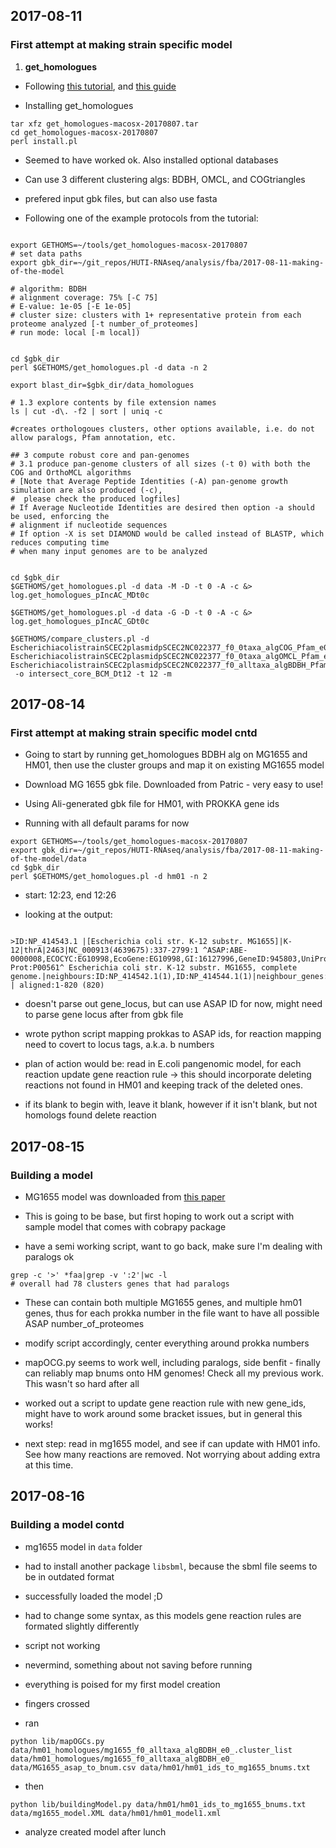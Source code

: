 ## 2017-08-11

### First attempt at making strain specific model

1. **get_homologues**
- Following [this tutorial](http://digital.csic.es/bitstream/10261/146411/1/pangenome_workshop09032017.html), and [this guide](http://161.111.227.80/compbio/soft/manual_get_homologues.pdf)

- Installing get_homologues

```
tar xfz get_homologues-macosx-20170807.tar
cd get_homologues-macosx-20170807
perl install.pl

```
- Seemed to have worked ok. Also installed optional databases
- Can use 3 different clustering algs: BDBH, OMCL, and COGtriangles

- prefered input gbk files, but can also use fasta

- Following one of the example protocols from the tutorial:

```

export GETHOMS=~/tools/get_homologues-macosx-20170807
# set data paths
export gbk_dir=~/git_repos/HUTI-RNAseq/analysis/fba/2017-08-11-making-of-the-model

# algorithm: BDBH
# alignment coverage: 75% [-C 75]
# E-value: 1e-05 [-E 1e-05]
# cluster size: clusters with 1+ representative protein from each proteome analyzed [-t number_of_proteomes]
# run mode: local [-m local])


cd $gbk_dir
perl $GETHOMS/get_homologues.pl -d data -n 2

export blast_dir=$gbk_dir/data_homologues

# 1.3 explore contents by file extension names
ls | cut -d\. -f2 | sort | uniq -c

#creates orthologoues clusters, other options available, i.e. do not allow paralogs, Pfam annotation, etc.

## 3 compute robust core and pan-genomes
# 3.1 produce pan-genome clusters of all sizes (-t 0) with both the COG and OrthoMCL algorithms
# [Note that Average Peptide Identities (-A) pan-genome growth simulation are also produced (-c),
#  please check the produced logfiles]
# If Average Nucleotide Identities are desired then option -a should be used, enforcing the
# alignment if nucleotide sequences
# If option -X is set DIAMOND would be called instead of BLASTP, which reduces computing time
# when many input genomes are to be analyzed


cd $gbk_dir
$GETHOMS/get_homologues.pl -d data -M -D -t 0 -A -c &> log.get_homologues_pIncAC_MDt0c

$GETHOMS/get_homologues.pl -d data -G -D -t 0 -A -c &> log.get_homologues_pIncAC_GDt0c

$GETHOMS/compare_clusters.pl -d EscherichiacolistrainSCEC2plasmidpSCEC2NC022377_f0_0taxa_algCOG_Pfam_e0_,\
EscherichiacolistrainSCEC2plasmidpSCEC2NC022377_f0_0taxa_algOMCL_Pfam_e0_,\
EscherichiacolistrainSCEC2plasmidpSCEC2NC022377_f0_alltaxa_algBDBH_Pfam_e0_\
 -o intersect_core_BCM_Dt12 -t 12 -m

```



## 2017-08-14

### First attempt at making strain specific model cntd


- Going to start by running get_homologues BDBH alg on MG1655 and HM01, then use the cluster groups and map it on existing MG1655 model

- Download MG 1655 gbk file. Downloaded from Patric - very easy to use!

- Using Ali-generated gbk file for HM01, with PROKKA gene ids

- Running with all default params for now

```
export GETHOMS=~/tools/get_homologues-macosx-20170807
export gbk_dir=~/git_repos/HUTI-RNAseq/analysis/fba/2017-08-11-making-of-the-model/data
cd $gbk_dir
perl $GETHOMS/get_homologues.pl -d hm01 -n 2

```
- start: 12:23, end 12:26

- looking at the output:


```

>ID:NP_414543.1 |[Escherichia coli str. K-12 substr. MG1655]|K-12|thrA|2463|NC_000913(4639675):337-2799:1 ^ASAP:ABE-0000008,ECOCYC:EG10998,EcoGene:EG10998,GI:16127996,GeneID:945803,UniProtKB/Swiss-Prot:P00561^ Escherichia coli str. K-12 substr. MG1655, complete genome.|neighbours:ID:NP_414542.1(1),ID:NP_414544.1(1)|neighbour_genes:thrL,thrB| | aligned:1-820 (820)
```

- doesn't parse out gene_locus, but can use ASAP ID for now, might need to parse gene locus after from gbk file

- wrote python script mapping prokkas to ASAP ids, for reaction mapping need to covert to locus tags, a.k.a. b numbers


- plan of action would be: read in E.coli pangenomic model, for each reaction update gene reaction rule -> this should incorporate deleting reactions not found in HM01 and keeping track of the deleted ones.

- if its blank to begin with, leave it blank, however if it isn't blank, but not homologs found delete reaction


## 2017-08-15

### Building a model

- MG1655 model was downloaded from [this paper](https://bmcsystbiol.biomedcentral.com/articles/10.1186/1752-0509-5-182)

- This is going to be base, but first hoping to work out a script with sample model that comes with cobrapy package

- have a semi working script, want to go back, make sure I'm dealing with paralogs ok

```
grep -c '>' *faa|grep -v ':2'|wc -l
# overall had 78 clusters genes that had paralogs
```

- These can contain both multiple MG1655 genes, and multiple hm01 genes,
thus for each prokka number in the file want to have all possible ASAP number_of_proteomes

- modify script accordingly, center everything around prokka numbers
- mapOCG.py seems to work well, including paralogs, side benfit - finally can reliably map bnums onto HM genomes! Check all my previous work. This wasn't so hard after all


- worked out a script to update gene reaction rule with new gene_ids, might have to work around some bracket issues, but in general this works!

- next step: read in mg1655 model, and see if can update with HM01 info. See how many reactions are removed. Not worrying about adding extra at this time.


## 2017-08-16


### Building a model contd

- mg1655 model in `data` folder
- had to install another package `libsbml`, because the sbml file seems to be in outdated format
- successfully loaded the model ;D
- had to change some syntax, as this models gene reaction rules are formated slightly differently
- script not working
- nevermind, something about not saving before running
- everything is poised for my first model creation
- fingers crossed

- ran

```
python lib/mapOGCs.py data/hm01_homologues/mg1655_f0_alltaxa_algBDBH_e0_.cluster_list data/hm01_homologues/mg1655_f0_alltaxa_algBDBH_e0_ data/MG1655_asap_to_bnum.csv data/hm01/hm01_ids_to_mg1655_bnums.txt

```

- then

```
python lib/buildingModel.py data/hm01/hm01_ids_to_mg1655_bnums.txt data/mg1655_model.XML data/hm01/hm01_model1.xml

```


- analyze created model after lunch
